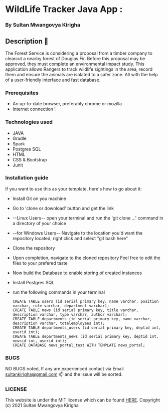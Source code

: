 # WildLife Tracker Java App :

### By Sultan Mwangovya Kirigha

## Description :notebook:

The Forest Service is considering a proposal from a timber company to clearcut a nearby forest of Douglas Fir.
Before this proposal may be approved, they must complete an environmental impact study.
This application allows Rangers to track wildlife sightings in the area, record them and ensure the animals are isolated to a safer zone.
All with the help of a user-friendly interface and fast database.

 

### Prerequisites

 * An up-to-date browser, preferably chrome or mozilla
 * Internet connection !


### Technologies used

   * JAVA
   * Gradle
   * Spark
   * Postgres SQL
   * HTML
   * CSS & Bootstrap
   * Junit

### Installation guide 

  If you want to use this as your template, here's how to go about it:

  * Install Git on you machine
  * Go to 'clone or download' button and get the link
  * --Linux Users-- open your terminal and run the 'git clone ...' command in a directory of your choice
  * --for Windows Users-- Navigate to the location you'd want the repository located, right click and select "git bash here"
  * Clone the repository
  * Upon completion, navigate to the cloned repository
  Feel free to edit the files to your prefered taste

  * Now build the Database to enable storing of created instances
  * Install Postgres SQL
  * run the following commands in your terminal

        CREATE TABLE users (id serial primary key, name varchar, position varchar, role varchar, department varchar);
        CREATE TABLE news (id serial primary key, title varchar, description varchar, type varchar, author varchar);
        CREATE TABLE departments (id serial primary key, name varchar, description varchar, totalemployees int);
        CREATE TABLE departments_users (id serial primary key, deptid int, userid int);
        CREATE TABLE departments_news (id serial primary key, deptid int, newsid int, userid int);
        CREATE DATABASE news_portal_test WITH TEMPLATE news_portal;



### BUGS
NO BUGS noted, If any are experienced contact via Email sultankirigha@gmail.com :mailbox: and the issue will be sorted.


### LICENSE
 This website is under the MIT license which can be found [HERE](LICENSE).
 Copyright (c) 2021 Sultan Mwangovya Kirigha